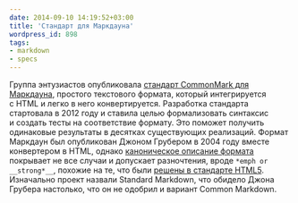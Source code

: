 ```yaml
---
date: 2014-09-10 14:19:52+03:00
title: 'Стандарт для Маркдауна'
wordpress_id: 898
tags:
- markdown
- specs
---
```


Группа энтузиастов опубликовала [стандарт CommonMark для Маркдауна](http://commonmark.org), простого текстового формата, который интегрируется с HTML и легко в него конвертируется. Разработка стандарта стартовала в 2012 году и ставила целью формализовать синтаксис и создать тесты на соответствие формату. Это поможет получить одинаковые результаты в десятках существующих реализаций. Формат Маркдаун был опубликован Джоном Грубером в 2004 году вместе конвертером в HTML, однако [каноническое описание формата](http://daringfireball.net/projects/markdown/syntax) покрывает не все случаи и допускает разночтения, вроде `*emph or __strong*__`, похожие на те, что были [решены в стандарте HTML5](http://www.whatwg.org/specs/web-apps/current-work/multipage/syntax.html#misnested-tags:-b-i-/b-/i). Изначально проект назвали Standard Markdown, что обидело Джона Грубера настолько, что он не одобрил и вариант Common Markdown.
